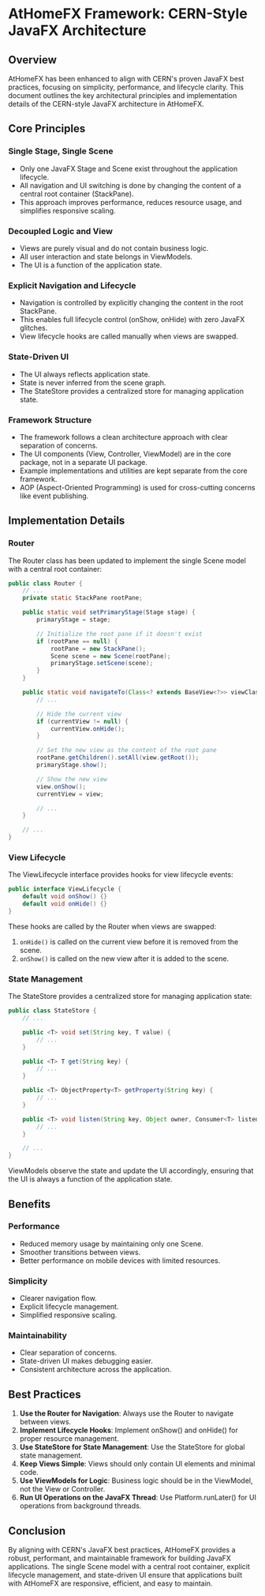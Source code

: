 # AtHomeFX Framework: CERN-Style JavaFX Architecture

## Overview

AtHomeFX has been enhanced to align with CERN's proven JavaFX best practices, focusing on simplicity, performance, and lifecycle clarity. This document outlines the key architectural principles and implementation details of the CERN-style JavaFX architecture in AtHomeFX.

## Core Principles

### Single Stage, Single Scene

- Only one JavaFX Stage and Scene exist throughout the application lifecycle.
- All navigation and UI switching is done by changing the content of a central root container (StackPane).
- This approach improves performance, reduces resource usage, and simplifies responsive scaling.

### Decoupled Logic and View

- Views are purely visual and do not contain business logic.
- All user interaction and state belongs in ViewModels.
- The UI is a function of the application state.

### Explicit Navigation and Lifecycle

- Navigation is controlled by explicitly changing the content in the root StackPane.
- This enables full lifecycle control (onShow, onHide) with zero JavaFX glitches.
- View lifecycle hooks are called manually when views are swapped.

### State-Driven UI

- The UI always reflects application state.
- State is never inferred from the scene graph.
- The StateStore provides a centralized store for managing application state.

### Framework Structure

- The framework follows a clean architecture approach with clear separation of concerns.
- The UI components (View, Controller, ViewModel) are in the core package, not in a separate UI package.
- Example implementations and utilities are kept separate from the core framework.
- AOP (Aspect-Oriented Programming) is used for cross-cutting concerns like event publishing.

## Implementation Details

### Router

The Router class has been updated to implement the single Scene model with a central root container:

```java
public class Router {
    // ...
    private static StackPane rootPane;

    public static void setPrimaryStage(Stage stage) {
        primaryStage = stage;

        // Initialize the root pane if it doesn't exist
        if (rootPane == null) {
            rootPane = new StackPane();
            Scene scene = new Scene(rootPane);
            primaryStage.setScene(scene);
        }
    }

    public static void navigateTo(Class<? extends BaseView<?>> viewClass, Map<String, Object> parameters) {
        // ...

        // Hide the current view
        if (currentView != null) {
            currentView.onHide();
        }

        // Set the new view as the content of the root pane
        rootPane.getChildren().setAll(view.getRoot());
        primaryStage.show();

        // Show the new view
        view.onShow();
        currentView = view;

        // ...
    }

    // ...
}
```

### View Lifecycle

The ViewLifecycle interface provides hooks for view lifecycle events:

```java
public interface ViewLifecycle {
    default void onShow() {}
    default void onHide() {}
}
```

These hooks are called by the Router when views are swapped:

1. `onHide()` is called on the current view before it is removed from the scene.
2. `onShow()` is called on the new view after it is added to the scene.

### State Management

The StateStore provides a centralized store for managing application state:

```java
public class StateStore {
    // ...

    public <T> void set(String key, T value) {
        // ...
    }

    public <T> T get(String key) {
        // ...
    }

    public <T> ObjectProperty<T> getProperty(String key) {
        // ...
    }

    public <T> void listen(String key, Object owner, Consumer<T> listener) {
        // ...
    }

    // ...
}
```

ViewModels observe the state and update the UI accordingly, ensuring that the UI is always a function of the application state.

## Benefits

### Performance

- Reduced memory usage by maintaining only one Scene.
- Smoother transitions between views.
- Better performance on mobile devices with limited resources.

### Simplicity

- Clearer navigation flow.
- Explicit lifecycle management.
- Simplified responsive scaling.

### Maintainability

- Clear separation of concerns.
- State-driven UI makes debugging easier.
- Consistent architecture across the application.

## Best Practices

1. **Use the Router for Navigation**: Always use the Router to navigate between views.
2. **Implement Lifecycle Hooks**: Implement onShow() and onHide() for proper resource management.
3. **Use StateStore for State Management**: Use the StateStore for global state management.
4. **Keep Views Simple**: Views should only contain UI elements and minimal code.
5. **Use ViewModels for Logic**: Business logic should be in the ViewModel, not the View or Controller.
6. **Run UI Operations on the JavaFX Thread**: Use Platform.runLater() for UI operations from background threads.

## Conclusion

By aligning with CERN's JavaFX best practices, AtHomeFX provides a robust, performant, and maintainable framework for building JavaFX applications. The single Scene model with a central root container, explicit lifecycle management, and state-driven UI ensure that applications built with AtHomeFX are responsive, efficient, and easy to maintain.

